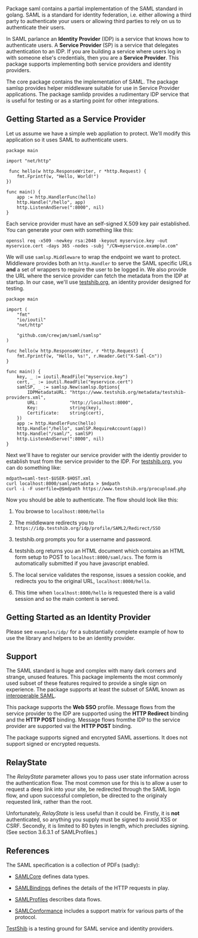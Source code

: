 Package saml contains a partial implementation of the SAML standard in golang.
SAML is a standard for identity federation, i.e. either allowing a third party to authenticate your users or allowing third parties to rely on us to authenticate their users.

In SAML parlance an **Identity Provider** (IDP) is a service that knows how to authenticate users. A **Service Provider** (SP) is a service that delegates authentication to an IDP. If you are building a service where users log in with someone else's credentials, then you are a **Service Provider**. This package supports implementing both service providers and identity providers.

The core package contains the implementation of SAML. The package samlsp provides helper middleware suitable for use in Service Provider applications. The package samlidp provides a rudimentary IDP service that is useful for testing or as a starting point for other integrations.

## Getting Started as a Service Provider

Let us assume we have a simple web appliation to protect. We'll modify this application so it uses SAML to authenticate users.

    package main

    import "net/http"

     func hello(w http.ResponseWriter, r *http.Request) {
        fmt.Fprintf(w, "Hello, World!")
    })

    func main() {
        app := http.HandlerFunc(hello)
        http.Handle("/hello", app)
        http.ListenAndServe(":8000", nil)
    }

Each service provider must have an self-signed X.509 key pair established. You can generate your own with something like this:

    openssl req -x509 -newkey rsa:2048 -keyout myservice.key -out myservice.cert -days 365 -nodes -subj "/CN=myservice.example.com"

We will use `samlsp.Middleware` to wrap the endpoint we want to protect. Middleware provides both an `http.Handler` to serve the SAML specific URLs **and** a set of wrappers to require the user to be logged in. We also provide the URL where the service provider can fetch the metadata from the IDP at startup. In our case, we'll use [testshib.org](testshib.org), an identity provider designed for testing.

    package main

    import (
        "fmt"
        "io/ioutil"
        "net/http"

        "github.com/crewjam/saml/samlsp"
    )

    func hello(w http.ResponseWriter, r *http.Request) {
        fmt.Fprintf(w, "Hello, %s!", r.Header.Get("X-Saml-Cn"))
    }

    func main() {
        key, _ := ioutil.ReadFile("myservice.key")
        cert, _ := ioutil.ReadFile("myservice.cert")
        samlSP, _ := samlsp.New(samlsp.Options{
            IDPMetadataURL: "https://www.testshib.org/metadata/testshib-providers.xml",
            URL:            "http://localhost:8000",
            Key:            string(key),
            Certificate:    string(cert),
        })
        app := http.HandlerFunc(hello)
        http.Handle("/hello", samlSP.RequireAccount(app))
        http.Handle("/saml/", samlSP)
        http.ListenAndServe(":8000", nil)
    }


Next we'll have to register our service provider with the identiy provider to establish trust from the service provider to the IDP. For [testshib.org](testshib.org), you can do something like:

    mdpath=saml-test-$USER-$HOST.xml
    curl localhost:8000/saml/metadata > $mdpath
    curl -i -F userfile=@$mdpath https://www.testshib.org/procupload.php

Now you should be able to authenticate. The flow should look like this:

1. You browse to `localhost:8000/hello`

2. The middleware redirects you to `https://idp.testshib.org/idp/profile/SAML2/Redirect/SSO`

3. testshib.org prompts you for a username and password.

4. testshib.org returns you an HTML document which contains an HTML form setup to POST to `localhost:8000/saml/acs`. The form is automatically submitted if you have javascript enabled.

5. The local service validates the response, issues a session cookie, and redirects you to the original URL, `localhost:8000/hello`.

6. This time when `localhost:8000/hello` is requested there is a valid session and so the main content is served.

## Getting Started as an Identity Provider

Please see `examples/idp/` for a substantially complete example of how to use the library and helpers to be an identity provider.

## Support

The SAML standard is huge and complex with many dark corners and strange, unused features. This package implements the most commonly used subset of these features required to provide a single sign on experience. The package supports at least the subset of SAML known as [interoperable SAML](http://saml2int.org).

This package supports the **Web SSO** profile. Message flows from the service provider to the IDP are supported using the **HTTP Redirect** binding and the **HTTP POST** binding. Message flows fromthe IDP to the service provider are supported vai the **HTTP POST** binding.

The package supports signed and encrypted SAML assertions. It does not support signed or encrypted requests.

## RelayState

The *RelayState* parameter allows you to pass user state information across the authentication flow. The most common use for this is to allow a user to request a deep link into your site, be redirected through the SAML login flow, and upon successful completion, be directed to the originaly requested link, rather than the root.

Unfortunately, *RelayState* is less useful than it could be. Firstly, it is **not** authenticated, so anything you supply must be signed to avoid XSS or CSRF. Secondly, it is limited to 80 bytes in length, which precludes signing. (See section 3.6.3.1 of SAMLProfiles.)

## References

The SAML specification is a collection of PDFs (sadly):

- [SAMLCore](http://docs.oasis-open.org/security/saml/v2.0/saml-core-2.0-os.pdf) defines data types.

- [SAMLBindings](http://docs.oasis-open.org/security/saml/v2.0/saml-bindings-2.0-os.pdf) defines the details of the HTTP requests in play.

- [SAMLProfiles](http://docs.oasis-open.org/security/saml/v2.0/saml-profiles-2.0-os.pdf) describes data flows.

- [SAMLConformance](http://docs.oasis-open.org/security/saml/v2.0/saml-conformance-2.0-os.pdf) includes a support matrix for various parts of the protocol.

[TestShib](http://www.testshib.org/) is a testing ground for SAML service and identity providers.
